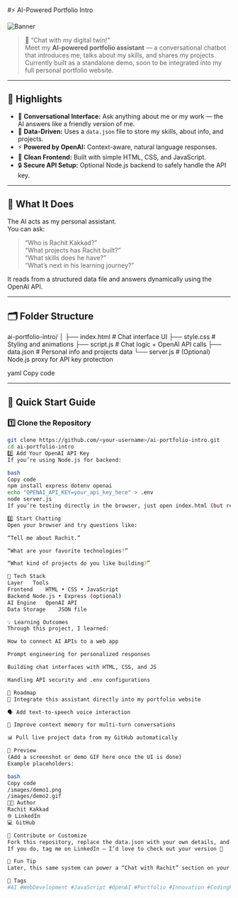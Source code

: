  #⚡ AI-Powered Portfolio Intro

![Banner](banner.png)
> 🧠 “Chat with my digital twin!”  
> Meet my **AI-powered portfolio assistant** — a conversational chatbot that introduces me, talks about my skills, and shares my projects.  
> Currently built as a standalone demo, soon to be integrated into my full personal portfolio website.

---

## 🌟 Highlights
- 💬 **Conversational Interface:** Ask anything about me or my work — the AI answers like a friendly version of me.  
- 🧩 **Data-Driven:** Uses a `data.json` file to store my skills, about info, and projects.  
- ⚡ **Powered by OpenAI:** Context-aware, natural language responses.  
- 🎨 **Clean Frontend:** Built with simple HTML, CSS, and JavaScript.  
- 🔒 **Secure API Setup:** Optional Node.js backend to safely handle the API key.  

---

## 🧠 What It Does
The AI acts as my personal assistant.  
You can ask:
> “Who is Rachit Kakkad?”  
> “What projects has Rachit built?”  
> “What skills does he have?”  
> “What’s next in his learning journey?”

It reads from a structured data file and answers dynamically using the OpenAI API.

---

## 🗂️ Folder Structure
ai-portfolio-intro/
│
├── index.html # Chat interface UI
├── style.css # Styling and animations
├── script.js # Chat logic + OpenAI API calls
├── data.json # Personal info and projects data
└── server.js # (Optional) Node.js proxy for API key protection

yaml
Copy code

---

## 🚀 Quick Start Guide

### 1️⃣ Clone the Repository
```bash
git clone https://github.com/<your-username>/ai-portfolio-intro.git
cd ai-portfolio-intro
2️⃣ Add Your OpenAI API Key
If you’re using Node.js for backend:

bash
Copy code
npm install express dotenv openai
echo "OPENAI_API_KEY=your_api_key_here" > .env
node server.js
If you’re testing directly in the browser, just open index.html (but remember not to expose your key publicly).

3️⃣ Start Chatting
Open your browser and try questions like:

“Tell me about Rachit.”

“What are your favorite technologies?”

“What kind of projects do you like building?”

🧰 Tech Stack
Layer	Tools
Frontend	HTML • CSS • JavaScript
Backend	Node.js • Express (optional)
AI Engine	OpenAI API
Data Storage	JSON file

💡 Learning Outcomes
Through this project, I learned:

How to connect AI APIs to a web app

Prompt engineering for personalized responses

Building chat interfaces with HTML, CSS, and JS

Handling API security and .env configurations

🧩 Roadmap
🔗 Integrate this assistant directly into my portfolio website

🗣️ Add text-to-speech voice interaction

🧠 Improve context memory for multi-turn conversations

📊 Pull live project data from my GitHub automatically

📸 Preview
(Add a screenshot or demo GIF here once the UI is done)
Example placeholders:

bash
Copy code
/images/demo1.png
/images/demo2.gif
🧑‍💻 Author
Rachit Kakkad
🌐 LinkedIn
💻 GitHub

🤝 Contribute or Customize
Fork this repository, replace the data.json with your own details, and create your own AI portfolio assistant!
If you do, tag me on LinkedIn — I’d love to check out your version 🚀

💬 Fun Tip
Later, this same system can power a “Chat with Rachit” section on your real portfolio website — acting as a unique interactive introduction for visitors!

🔖 Tags
#AI #WebDevelopment #JavaScript #OpenAI #Portfolio #Innovation #CodingProjects #Chatbot
